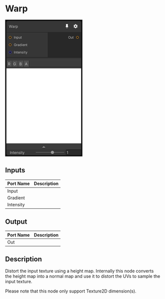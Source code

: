 # Warp
![Mixture.Warp](../../images/Mixture.Warp.png)
## Inputs
Port Name | Description
--- | ---
Input | 
Gradient | 
Intensity | 

## Output
Port Name | Description
--- | ---
Out | 

## Description
Distort the input texture using a height map.
Internally this node converts the height map into a normal map and use it to distort the UVs to sample the input texture.

Please note that this node only support Texture2D dimension(s).
